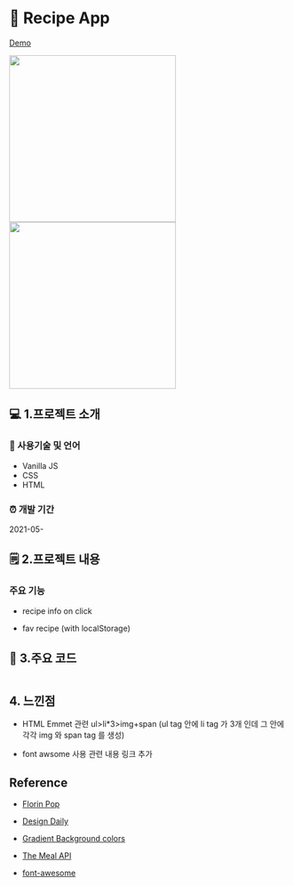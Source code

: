 
#  🍚 Recipe App 


[Demo](http://recipe.jacobko.info/)


<img src = "https://user-images.githubusercontent.com/28912774/119988494-239e2880-c001-11eb-8607-0722c2ceca86.gif" width ="300" /> <img src = "https://user-images.githubusercontent.com/28912774/119988501-24cf5580-c001-11eb-85ef-80084b7df5a2.gif" width ="300" />


## 💻 1.프로젝트 소개  

### 📝 사용기술 및 언어    

- Vanilla JS
- CSS
- HTML

### ⏰ 개발 기간  
2021-05-


## 🗒 2.프로젝트 내용

### 주요 기능

- recipe info on click

- fav recipe (with localStorage)




## 📌 3.주요 코드

```js

```

## 4. 느낀점

- HTML Emmet 관련 ul>li*3>img+span (ul tag 안에 li tag 가 3개 인데 그 안에 각각 img 와 span tag 를 생성)

- font awsome 사용 <i class="fa fa-heart"></i> 관련 내용 링크 추가


## Reference

- [Florin Pop](https://www.youtube.com/watch?v=dtKciwk_si4&t=4697s)

- [Design Daily](https://www.uidesigndaily.com/posts/sketch-recipe-app-food-mobile-day-615)

- [Gradient Background colors](https://www.eggradients.com/)

- [The Meal API](https://www.themealdb.com/api.php)

- [font-awesome](https://cdnjs.com/libraries/font-awesome)





